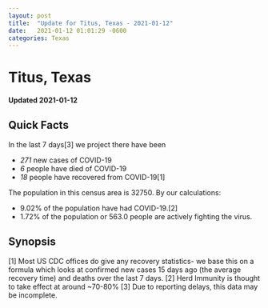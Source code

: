 ```yaml
---
layout: post
title:  "Update for Titus, Texas - 2021-01-12"
date:   2021-01-12 01:01:29 -0600
categories: Texas
---
```


# Titus, Texas
#### Updated 2021-01-12

## Quick Facts

In the last 7 days[3] we project there have been
- *271* new cases of COVID-19
- *6* people have died of COVID-19
- *18* people have recovered from COVID-19[1]

The population in this census area is 32750. By our calculations:
- 9.02% of the population have had COVID-19.[2]
- 1.72% of the population or 563.0 people are actively fighting the virus.

## Synopsis




[1] Most US CDC offices do give any recovery statistics- we base this on a formula which looks at confirmed new cases
15 days ago (the average recovery time) and deaths over the last 7 days.
[2] Herd Immunity is thought to take effect at around ~70-80%
[3] Due to reporting delays, this data may be incomplete. 
    